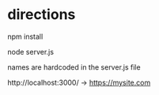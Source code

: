 # directions

npm install

node server.js

names are hardcoded in the server.js file

http://localhost:3000/ -> https://mysite.com